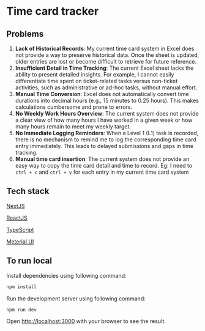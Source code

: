 # Time card tracker

## Problems

1. **Lack of Historical Records**: My current time card system in Excel does not provide a way to preserve historical data. Once the sheet is updated, older entries are lost or become difficult to retrieve for future reference.
2. **Insufficient Detail in Time Tracking**: The current Excel sheet lacks the ability to present detailed insights. For example, I cannot easily differentiate time spent on ticket-related tasks versus non-ticket activities, such as administrative or ad-hoc tasks, without manual effort.
3. **Manual Time Conversion**: Excel does not automatically convert time durations into decimal hours (e.g., 15 minutes to 0.25 hours). This makes calculations cumbersome and prone to errors.
4. **No Weekly Work Hours Overview**: The current system does not provide a clear view of how many hours I have worked in a given week or how many hours remain to meet my weekly target.
5. **No Immediate Logging Reminders**: When a Level 1 (L1) task is recorded, there is no mechanism to remind me to log the corresponding time card entry immediately. This leads to delayed submissions and gaps in time tracking.
6. **Manual time card insertion**: The current system does not provide an easy way to copy the time card detail and time to record. Eg: I need to `ctrl + c` and `ctrl + v` for each entry in my current time card system

## Tech stack

<p>
  <a href="https://nextjs.org/">NextJS</a>
</p>
<p>
  <a href="https://react.dev/">ReactJS</a>
</p>
<p>
  <a href="https://www.typescriptlang.org/">TypeScript</a>
</p>
<p>
  <a href="https://mui.com/">Meterial UI</a>
</p>

## To run local

Install dependencies using following command:

```bash
npm install
```

Run the development server using following command:

```bash
npm run dev
```

Open [http://localhost:3000](http://localhost:3000) with your browser to see the result.
